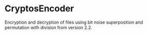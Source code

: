 # CryptosEncoder
Encryption and decryption of files using bit noise superposition and permutation with division from version 2.2.
